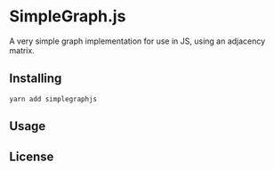 # SimpleGraph.js

A very simple graph implementation for use in JS, using an adjacency matrix.

## Installing

`yarn add simplegraphjs`

## Usage

## License